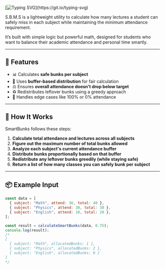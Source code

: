 [![Typing SVG](https://readme-typing-svg.demolab.com?font=robot+&size=18&pause=1000&vCenter=true&width=435&lines=Smart+Bunk+Management+System(S.B.M.S)+v1.0)](https://git.io/typing-svg)

S.B.M.S is a lightweight utility to calculate how many lectures a student can safely miss in each subject while maintaining the minimum attendance requirement.

It’s built with simple logic but powerful math, designed for students who want to balance their academic attendance and personal time smartly.

---

## 🚀 Features

- 📊 Calculates **safe bunks per subject**
- 🧠 Uses **buffer-based distribution** for fair calculation
- ⚖️ Ensures **overall attendance doesn't drop below target**
- ♻️ Redistributes leftover bunks using a greedy approach
- 🔁 Handles edge cases like 100% or 0% attendance

---

## 🧮 How It Works

SmartBunks follows these steps:

1. **Calculate total attendance and lectures across all subjects**
2. **Figure out the maximum number of total bunks allowed**
3. **Analyze each subject's current attendance buffer**
4. **Distribute bunks proportionally based on that buffer**
5. **Redistribute any leftover bunks greedily (while staying safe)**
6. **Return a list of how many classes you can safely bunk per subject**

---

## 📦 Example Input

```js
const data = [
  { subject: "Math", attend: 36, total: 40 },
  { subject: "Physics", attend: 30, total: 38 },
  { subject: "English", attend: 18, total: 20 },
];

const result = calculateSmartBunks(data, 0.75);
console.log(result);
/*
[
  { subject: "Math", allocatedBunks: 1 },
  { subject: "Physics", allocatedBunks: 2 },
  { subject: "English", allocatedBunks: 0 }
]
*/
